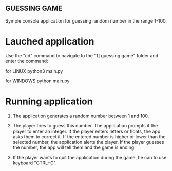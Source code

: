 ## GUESSING GAME

Symple console application for guessing random number in the range 1-100. 


# Lauched application

Use the "cd" command to navigate to the "1] guessing game" folder and enter the command:

for LINUX
    python3 main.py

for WINDOWS
    python main.py


# Running application

1. The application generates a random number between 1 and 100. 

2. The player tries to guess this number. The application prompts if the player to enter an integer. If the player enters letters or floats, the app asks them to correct it. If the entered number is higher or lower than the selected number, the application alerts the player. If the player guesses the number, the app will tell them and the game is ending.

3. If the player wants to quit the application during the game, he can to use keyboard "CTRL+C".